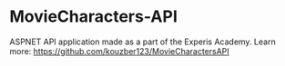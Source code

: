 # MovieCharacters-API
ASPNET API application made as a part of the Experis Academy. Learn more: https://github.com/kouzber123/MovieCharactersAPI
